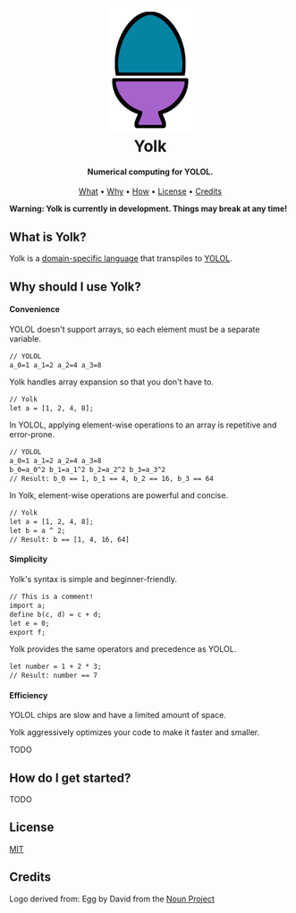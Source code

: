 <h1 align="center">
    <br>
    <img src="https://raw.githubusercontent.com/averycrespi/yolk/master/resources/yolk.png" width="150"</img>
    <br>
    Yolk
    <br>
</h1>

<h4 align="center">Numerical computing for YOLOL.</h4>

<p align="center">
    <a href="#what-is-yolk">What</a> •
    <a href="#why-should-i-use-yolk">Why</a> •
    <a href="#how-do-i-get-started">How</a> •
    <a href="#license">License</a> •
    <a href="#credits">Credits</a>
</p>

**Warning: Yolk is currently in development. Things may break at any time!**

## What is Yolk?

Yolk is a [domain-specific language](https://en.wikipedia.org/wiki/Domain-specific_language) that transpiles to [YOLOL](https://wiki.starbasegame.com/index.php/YOLOL).

## Why should I use Yolk?

#### Convenience

YOLOL doesn't support arrays, so each element must be a separate variable.

```
// YOLOL
a_0=1 a_1=2 a_2=4 a_3=8
```

Yolk handles array expansion so that you don't have to.

```
// Yolk
let a = [1, 2, 4, 8];
```

In YOLOL, applying element-wise operations to an array is repetitive and error-prone.

```
// YOLOL
a_0=1 a_1=2 a_2=4 a_3=8
b_0=a_0^2 b_1=a_1^2 b_2=a_2^2 b_3=a_3^2
// Result: b_0 == 1, b_1 == 4, b_2 == 16, b_3 == 64
```

In Yolk, element-wise operations are powerful and concise.

```
// Yolk
let a = [1, 2, 4, 8];
let b = a ^ 2;
// Result: b == [1, 4, 16, 64]
```

#### Simplicity

Yolk's syntax is simple and beginner-friendly.

```
// This is a comment!
import a;
define b(c, d) = c + d;
let e = 0;
export f;
```

Yolk provides the same operators and precedence as YOLOL.

```
let number = 1 + 2 * 3;
// Result: number == 7
```

#### Efficiency

YOLOL chips are slow and have a limited amount of space.

Yolk aggressively optimizes your code to make it faster and smaller.

TODO

## How do I get started?

TODO

## License

[MIT](https://opensource.org/licenses/MIT)

## Credits

Logo derived from: Egg by David from the [Noun Project](https://thenounproject.com/)
